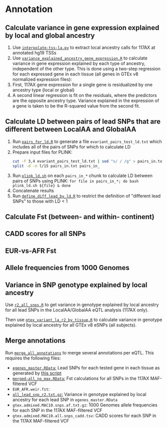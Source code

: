 # Annotation

## Calculate variance in gene expression explained by local and global ancestry 
1. Use [`interpolate-tss-la.py`](interpolate-tss-la.py) to extract local ancestry calls for 117AX at annotated hg19 TSSs 
2. Use [`variance_explained_ancestry_gene_expression.R`](variance_explained_ancestry_gene_expression.R) to calculate variance in gene expression explained by each type of ancestry, independent of the other type. This is done using a two-step regression for each expressed gene in each tissue (all genes in GTEx v8 normalized expression files):
  1. First, 117AX gene expression for a single gene is residualized by one ancestry type (local or global)
  2. A second linear regression is fit on the residuals, where the predictors are the opposite ancestry type. Variance explained in the expression of a gene is taken to be the R-squared value from the second fit.  

## Calculate LD between pairs of lead SNPs that are different between LocalAA and GlobalAA  
1. Run [`pairs_for_ld.R`](pairs_for_ld.R) to generate a file `evariant_pairs_test_ld.txt` which includes all of the pairs of SNPs for which to calculate LD  
2. Prepare input files for PLINK: 
    ```bash 
    cut -f 3,4 evariant_pairs_test_ld.txt | sed "s/ / /g" > pairs_in.txt
    split -d -n l/15 pairs_in.txt pairs_in_ 
    ```
3. Run [`plink_ld.sh`](plink_ld.sh) on each `pairs_in_*` chunk to calculate LD between pairs of SNPs using PLINK: `for file in pairs_in_*; do bash plink_ld.sh ${file} & done`
4. Concatenate results  
5. Run [`define_diff_lead_by_ld.R`](define_diff_lead_by_ld.R) to restrict the definition of "different lead SNPs" to those with LD < 1  

## Calculate Fst (between- and within- continent)

## CADD scores for all SNPs

## EUR-vs-AFR Fst 

## Allele frequencies from 1000 Genomes

## Variance in SNP genotype explained by local ancestry 
Use [`r2_all_snps.R`](r2_all_snps.R) to get variance in genotype explained by local ancestry for all lead SNPs in the LocalAA/GlobalAA eQTL analysis (117AX only).  

Then use [`gtex_variant_la_r2_by_tissue.R`](gtex_variant_la_r2_by_tissue.R) to calculate variance in genotype explained by local ancestry for all GTEx v8 eSNPs (all subjects).  

## Merge annotations  
Run [`merge_all_annotations`](merge_all_annotations) to merge several annotations per eQTL. This requires the following files:
  - [`egenes_master.RData`:](https://github.com/nicolerg/gtex-admixture-la/tree/master/eqtl#generate-some-egene-sets-that-are-repeatedly-used-in-downstream-analyses) Lead SNPs for each tested gene in each tissue as generated by [this script](../eqtl/get_uniq_egenes.R)  
  - [`merged-all_no_max.RData`:](https://github.com/nicolerg/gtex-admixture-la/tree/master/annotation#calculate-fst-between--and-within--continent) Fst calculations for all SNPs in the 117AX MAF-filtered VCF  
  - `EUR_AFR.weir.fst`:
  - [`all_lead_snp_r2.txt.gz`:](https://github.com/nicolerg/gtex-admixture-la/tree/master/annotation#variance-in-snp-genotype-explained-by-local-ancestry) Variance in genotype explained by local ancestry for each lead SNP in `egenes_master.RData`  
  - `gtex.admixed.MAC10.snps.af.txt.gz`: 1000 Genomes allele frequencies for each SNP in the 117AX MAF-filtered VCF  
  - `gtex.admixed.MAC10.all.snps_cadd.tsv`: CADD scores for each SNP in the 117AX MAF-filtered VCF  

